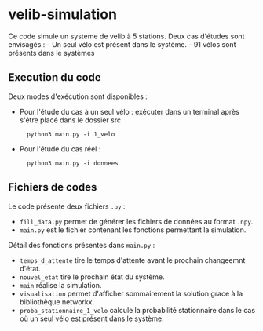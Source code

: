 # velib-simulation

Ce code simule un systeme de velib à 5 stations. Deux cas d'études sont envisagés :
    - Un seul vélo est présent dans le système.
    - 91 vélos sont présents dans le systèmes

## Execution du code

Deux modes d'exécution sont disponibles :

- Pour l'étude du cas à un seul vélo : exécuter dans un terminal après s'être placé dans le dossier src

        python3 main.py -i 1_velo

- Pour l'étude du cas réel :

        python3 main.py -i donnees

## Fichiers de codes

Le code présente deux fichiers `.py` :

- `fill_data.py` permet de générer les fichiers de données au format `.npy`.
- `main.py` est le fichier contenant les fonctions permettant la simulation.

Détail des fonctions présentes dans `main.py` :

- `temps_d_attente` tire le temps d'attente avant le prochain changeemnt d'état.
- `nouvel_etat` tire le prochain état du système.
- `main` réalise la simulation.
- `visualisation` permet d'afficher sommairement la solution grace à la bibliothèque networkx.
- `proba_stationnaire_1_velo` calcule la probabilité stationnaire dans le cas où un seul vélo est présent dans le système.